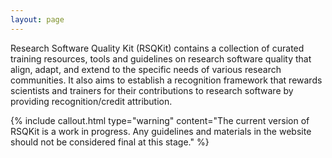 ```yaml
---
layout: page
---
```


Research Software Quality Kit (RSQKit) contains a collection of curated training resources, tools and guidelines on research software quality that align, adapt, and extend to the specific needs of various research communities. It also aims to establish a recognition framework that rewards scientists and trainers for their contributions to research software by providing recognition/credit attribution.

{% include callout.html type="warning" content="The current version of RSQKit is a work in progress. Any guidelines and materials in the website should not be considered final at this stage." %}
